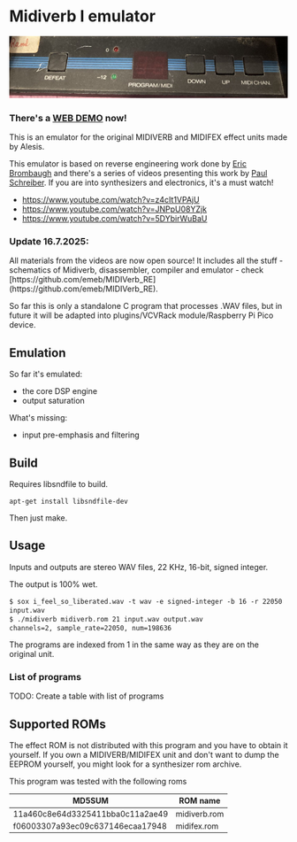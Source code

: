 # Midiverb I emulator

![Panel](panel.jpg)

<h3>There's a <a href="http://ibawizard.net/midiverb">WEB DEMO</a> now!</h3>
This is an emulator for the original MIDIVERB and MIDIFEX effect units made by Alesis.


This emulator is based on reverse engineering work done by [Eric Brombaugh](https://github.com/emeb) and there's a series of videos presenting this work by [Paul Schreiber](https://www.youtube.com/@MOTMguy). If you are into synthesizers and electronics, it's a must watch!

* https://www.youtube.com/watch?v=z4cIt1VPAjU
* https://www.youtube.com/watch?v=JNPpU08YZjk
* https://www.youtube.com/watch?v=5DYbirWuBaU

<h3>Update 16.7.2025:</h3> All materials from the videos are now open source! It includes all the stuff - schematics of Midiverb, disassembler, compiler and emulator - check [https://github.com/emeb/MIDIVerb_RE](https://github.com/emeb/MIDIVerb_RE).

So far this is only a standalone C program that processes .WAV files, but in future it will be adapted into plugins/VCVRack module/Raspberry Pi Pico device.


## Emulation

So far it's emulated:

- the core DSP engine
- output saturation

What's missing:

- input pre-emphasis and filtering

## Build

Requires libsndfile to build.

```
apt-get install libsndfile-dev
```

Then just make.

## Usage

Inputs and outputs are stereo WAV files, 22 KHz, 16-bit, signed integer.

The output is 100% wet.

```
$ sox i_feel_so_liberated.wav -t wav -e signed-integer -b 16 -r 22050 input.wav
$ ./midiverb midiverb.rom 21 input.wav output.wav
channels=2, sample_rate=22050, num=198636
```

The programs are indexed from 1 in the same way as they are on the original unit.


### List of programs

TODO: Create a table with list of programs


## Supported ROMs

The effect ROM is not distributed with this program and you have to obtain it yourself. If you own a MIDIVERB/MIDIFEX unit and don't want to dump the EEPROM yourself, you might look for a synthesizer rom archive.

This program was tested with the following roms

| MD5SUM | ROM name |
|---|---|
| 11a460c8e64d3325411bba0c11a2ae49  | midiverb.rom |
| f06003307a93ec09c637146ecaa17948  | midifex.rom |




